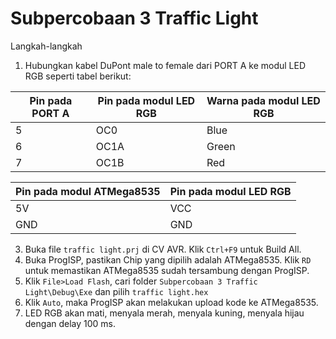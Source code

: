 # Subpercobaan 3 Traffic Light
Langkah-langkah
1. Hubungkan kabel DuPont male to female dari PORT A ke modul LED RGB seperti tabel berikut:

|Pin pada PORT A|Pin pada modul LED RGB|Warna pada modul LED RGB|
|---|---|---|
|5|OC0|Blue|
|6|OC1A|Green|
|7|OC1B|Red|

|Pin pada modul ATMega8535|Pin pada modul LED RGB|
|---|---|
|5V|VCC|
|GND|GND|

3. Buka file ```traffic light.prj``` di CV AVR. Klik ```Ctrl+F9``` untuk Build All.
4. Buka ProgISP, pastikan Chip yang dipilih adalah ATMega8535. Klik ```RD``` untuk memastikan ATMega8535 sudah tersambung dengan ProgISP.
5. Klik ```File>Load Flash```, cari folder ```Subpercobaan 3 Traffic Light\Debug\Exe``` dan pilih ```traffic light.hex```
6. Klik ```Auto```, maka ProgISP akan melakukan upload kode ke ATMega8535.
7. LED RGB akan mati, menyala merah, menyala kuning, menyala hijau dengan delay 100 ms.
